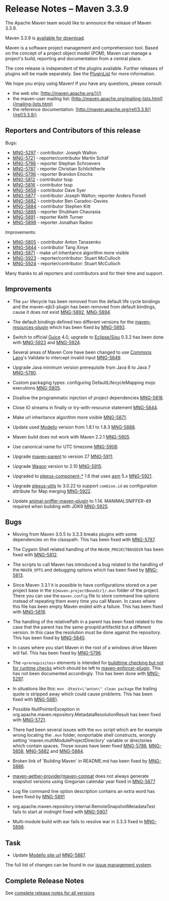 <!-- 
 Licensed to the Apache Software Foundation (ASF) under one
 or more contributor license agreements.  See the NOTICE file
 distributed with this work for additional information
 regarding copyright ownership.  The ASF licenses this file
 to you under the Apache License, Version 2.0 (the
 "License"); you may not use this file except in compliance
 with the License.  You may obtain a copy of the License at

   http://www.apache.org/licenses/LICENSE-2.0

 Unless required by applicable law or agreed to in writing,
 software distributed under the License is distributed on an
 "AS IS" BASIS, WITHOUT WARRANTIES OR CONDITIONS OF ANY
 KIND, either express or implied.  See the License for the
 specific language governing permissions and limitations
 under the License.

 NOTE: For help with the syntax of this file, see:
 http://maven.apache.org/doxia/references/apt-format.html
-->

# Release Notes &#x2013; Maven 3.3.9

The Apache Maven team would like to announce the release of Maven 3.3.9.

Maven 3.3.9 is [available for download][0].

Maven is a software project management and comprehension tool. Based on the concept of a project object model
(POM), Maven can manage a project's build, reporting and documentation from a central place.

The core release is independent of the plugins available. Further releases of plugins will be made separately.
See the [PluginList][1] for more information.

We hope you enjoy using Maven! If you have any questions, please consult:

- the web site: [http://maven.apache.org/](/)
- the maven-user mailing list: [http://maven.apache.org/mailing-lists.html](/mailing-lists.html)
- the reference documentation: [http://maven.apache.org/ref/3.3.9/](/ref/3.3.9/)


Reporters and Contributors of this release
------------------------------------------

Bugs:

 * [MNG-5297] - contributor: Joseph Walton
 * [MNG-5721] - reporter/contributor Martin Schäf
 * [MNG-5786] - reporter Stephan Schroevers
 * [MNG-5787] - reporter Christian Schlichtherle
 * [MNG-5796] - reporter Brandon Enochs
 * [MNG-5812] - contributor tssp
 * [MNG-5816] - contributor tssp
 * [MNG-5858] - contributor Dave Syer
 * [MNG-5877] - contributor Joseph Walton; reporter Anders Forsell
 * [MNG-5882] - contributor Ben Caradoc-Davies
 * [MNG-5884] - contributor Stephen Kitt
 * [MNG-5886] - reporter Shubham Chaurasia
 * [MNG-5891] - reporter Keith Turner
 * [MNG-5898] - reporter Jonathan Radon

Improvements:

 * [MNG-5805] - contributor Anton Tanasenko
 * [MNG-5844] - contributor Tang Xinye
 * [MNG-5871] - make url inheritance algorithm more visible
 * [MNG-5923] - reporter/contributor: Stuart McCulloch
 * [MNG-5924] - reporter/contributor: Stuart McCulloch

Many thanks to all reporters and contributors and for their time and support.

Improvements
------------

 * The `par` lifecycle has been removed from the default life cycle bindings and the maven-ejb3-plugin
   has been removed from default bindings, cause it does not exist [MNG-5892][MNG-5892], [MNG-5894][MNG-5894].

 * The default bindings defined two different versions for the [maven-resources-plugin][maven-resources-plugin]
   which has been fixed by [MNG-5893][MNG-5893].

 * Switch to official [Guice](https://github.com/google/guice/wiki/Motivation) 4.0, upgrade to
   [Eclipse/Sisu](https://www.eclipse.org/sisu/) 0.3.2 has been done with [MNG-5923][MNG-5923] and [MNG-5924][MNG-5924].
 
 * Several areas of Maven Core have been changed to use
   [Commons Lang](https://commons.apache.org/proper/commons-lang/)'s Validate to intercept invalid 
   input [MNG-5649][MNG-5649].

 * Upgrade Java minimum version prerequisite from Java 6 to Java 7 [MNG-5780][MNG-5780].

 * Custom packaging types: configuring DefaultLifecycleMapping mojo executions [MNG-5805][MNG-5805].

 * Disallow the programmatic injection of project dependencies [MNG-5818][MNG-5818].

 * Close IO streams in finally or try-with-resource statement [MNG-5844][MNG-5844].

 * Make url inheritance algorithm more visible [MNG-5871][MNG-5871].  

 * Update used [Modello](https://codehaus-plexus.github.io/modello/) version from 1.8.1 to 1.8.3 [MNG-5888][MNG-5888].  

 * Maven build does not work with Maven 2.2.1 [MNG-5905][MNG-5905].

 * Use canonical name for UTC timezone [MNG-5906][MNG-5906].  

 * Upgrade [maven-parent](/pom/maven/) to version 27 [MNG-5911][MNG-5911].

 * Upgrade [Wagon](/wagon/) version to 2.10 [MNG-5915][MNG-5915].

 * Upgraded to [plexus-component-*](https://codehaus-plexus.github.io/plexus-containers/) 1.6 that uses
   [asm](http://asm.ow2.org/) 5.x [MNG-5921][MNG-5921].

 * Upgrade [plexus-utils](https://codehaus-plexus.github.io/plexus-utils/) to 3.0.22 to support `combine.id` as configuration attribute for Map merging [MNG-5922][MNG-5922].  

 * Update [animal-sniffer-maven-plugin](https://www.mojohaus.org/animal-sniffer/animal-sniffer-maven-plugin/) to 1.14. MANIMALSNIFFER-49 required when building with JDK9 [MNG-5925][MNG-5925].  


Bugs
----

 * Moving from Maven 3.0.5 to 3.3.3 breaks plugins with some dependencies on the classpath.
   This has been fixed with [MNG-5787][MNG-5787].

 * The Cygwin Shell related handling of the `MAVEN_PROJECTBASEDIR` has been fixed
   with [MNG-5812][MNG-5812].

 * The scripts to call Maven has introduced a bug related to the handling of the
   `MAVEN_OPTS` and debugging options which has been fixed by [MNG-5813][MNG-5813].

 * Since Maven 3.3.1 it is possible to have configurations stored on a per project base in the 
   `${maven.projectBasedir}/.mvn` folder of the project. There you can use the `maven.config` 
   file to store command line options instead of repeating them every time you call Maven.
   In cases where this file has been empty Maven ended with a failure. This has been fixed
   with [MNG-5816][MNG-5816].

 * The handling of the relativePath in a parent has been fixed related to the case
   that the parent has the same groupId:artifactId but a different version. In this
   case the resolution must be done against the repository.
   This has been fixed by [MNG-5840][MNG-5840].

 * In cases where you start Maven in the root of a windows drive Maven will fail.
   This has been fixed by [MNG-5796][MNG-5796]. 

 * The `<prerequisites>` elements is intended for [buildtime checking but not for runtime checks][MNG-4840] 
   which should be left to [maven-enforcer-plugin][maven-enforcer-plugin]. 
   This has not been documented accordingly. This has been done with [MNG-5297][MNG-5297].

 * In situations like this: `mvn -Dtest=\"anton\" clean package` the trailing quote
   is stripped away which could cause problems. This has been fixed with [MNG-5681][MNG-5681].

 * Possible NullPointerException in org.apache.maven.repository.MetadataResolutionResult 
   has been fixed with [MNG-5721].

 * There had been several issues with the `mvn` script which are for example
   wrong locating the `.mvn` folder, nonportable shell constructs, wrongly setting
   'maven.multiModuleProjectDirectory' variable or directories which contain spaces. Those
   issues have been fixed [MNG-5786][MNG-5786], [MNG-5858][MNG-5858], 
   [MNG-5882][MNG-5882] and [MNG-5884][MNG-5884].

 * Broken link of 'Building Maven' in README.md has been fixed by [MNG-5886][MNG-5886].

 * [maven-aether-provider][maven-aether-provider]/[maven-compat][maven-compat] 
   does not always generate snapshot versions using Gregorian calendar year 
   fixed in [MNG-5877][MNG-5877] 

 * Log file command line option description contains an extra word has been fixed by [MNG-5891][MNG-5891] 

 * org.apache.maven.repository.internal.RemoteSnapshotMetadataTest fails to start at midnight fixed with
   [MNG-5907][MNG-5907].

 * Multi-module build with ear fails to resolve war in 3.3.3 fixed in [MNG-5898][MNG-5898].


Task
----

 * Update [Modello site url](https://codehaus-plexus.github.io/modello/) [MNG-5887][MNG-5887].


The full list of changes can be found in our [issue management system][4].

## Complete Release Notes

See [complete release notes for all versions][5]

[0]: ../../download.html
[1]: ../../plugins/index.html
[2]: http://maven.apache.org/
[4]: https://issues.apache.org/jira/secure/ReleaseNote.jspa?projectId=12316922&amp;version=12333074
[5]: ../../docs/history.html
[maven-enforcer-plugin]: /enforcer/maven-enforcer-plugin/
[maven-resources-plugin]: /enforcer/maven-resources-plugin/
[maven-aether-provider]: /ref/3.3.9/maven-aether-provider/
[maven-compat]: /ref/3.3.9/maven-compat/
[MNG-4840]: https://issues.apache.org/jira/browse/MNG-4840
[MNG-5297]: https://issues.apache.org/jira/browse/MNG-5297
[MNG-5649]: https://issues.apache.org/jira/browse/MNG-5649
[MNG-5681]: https://issues.apache.org/jira/browse/MNG-5681
[MNG-5721]: https://issues.apache.org/jira/browse/MNG-5721
[MNG-5780]: https://issues.apache.org/jira/browse/MNG-5780
[MNG-5786]: https://issues.apache.org/jira/browse/MNG-5786
[MNG-5787]: https://issues.apache.org/jira/browse/MNG-5787
[MNG-5796]: https://issues.apache.org/jira/browse/MNG-5796
[MNG-5805]: https://issues.apache.org/jira/browse/MNG-5805
[MNG-5812]: https://issues.apache.org/jira/browse/MNG-5812
[MNG-5813]: https://issues.apache.org/jira/browse/MNG-5813
[MNG-5816]: https://issues.apache.org/jira/browse/MNG-5816
[MNG-5818]: https://issues.apache.org/jira/browse/MNG-5818
[MNG-5840]: https://issues.apache.org/jira/browse/MNG-5840
[MNG-5844]: https://issues.apache.org/jira/browse/MNG-5844
[MNG-5858]: https://issues.apache.org/jira/browse/MNG-5858
[MNG-5871]: https://issues.apache.org/jira/browse/MNG-5871
[MNG-5877]: https://issues.apache.org/jira/browse/MNG-5877
[MNG-5882]: https://issues.apache.org/jira/browse/MNG-5882
[MNG-5884]: https://issues.apache.org/jira/browse/MNG-5884
[MNG-5886]: https://issues.apache.org/jira/browse/MNG-5886
[MNG-5887]: https://issues.apache.org/jira/browse/MNG-5887
[MNG-5888]: https://issues.apache.org/jira/browse/MNG-5888
[MNG-5891]: https://issues.apache.org/jira/browse/MNG-5891
[MNG-5892]: https://issues.apache.org/jira/browse/MNG-5892
[MNG-5893]: https://issues.apache.org/jira/browse/MNG-5893
[MNG-5894]: https://issues.apache.org/jira/browse/MNG-5894
[MNG-5898]: https://issues.apache.org/jira/browse/MNG-5898
[MNG-5905]: https://issues.apache.org/jira/browse/MNG-5905
[MNG-5906]: https://issues.apache.org/jira/browse/MNG-5906
[MNG-5907]: https://issues.apache.org/jira/browse/MNG-5907
[MNG-5911]: https://issues.apache.org/jira/browse/MNG-5911
[MNG-5915]: https://issues.apache.org/jira/browse/MNG-5915
[MNG-5921]: https://issues.apache.org/jira/browse/MNG-5921
[MNG-5922]: https://issues.apache.org/jira/browse/MNG-5922
[MNG-5923]: https://issues.apache.org/jira/browse/MNG-5923
[MNG-5924]: https://issues.apache.org/jira/browse/MNG-5924
[MNG-5925]: https://issues.apache.org/jira/browse/MNG-5925

